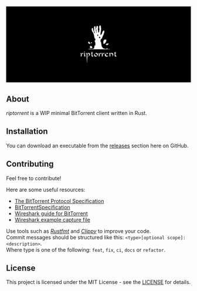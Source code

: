 ![thales](logo/cover.png)

## About
*riptorrent* is a WIP minimal BitTorrent client written in Rust.

## Installation
You can download an executable from the [releases](https://github.com/jonassterud/riptorrent/releases) section here on GitHub.

## Contributing
Feel free to contribute!

Here are some useful resources:

* [The BitTorrent Protocol Specification](https://www.bittorrent.org/beps/bep_0003.html)
* [BitTorrentSpecification](https://wiki.theory.org/BitTorrentSpecification)
* [Wireshark guide for BitTorrent](https://wiki.wireshark.org/BitTorrent)
* [Wireshark example capture file](https://wiki.wireshark.org/uploads/__moin_import__/attachments/SampleCaptures/BITTORRENT.pcap)

Use tools such as *[Rustfmt](https://github.com/rust-lang/rustfmt)* and *[Clippy](https://github.com/rust-lang/rust-clippy)* to improve your code.  
Commit messages should be structured like this: `<type>[optional scope]: <description>`.  
Where type is one of the following: `feat`, `fix`, `ci`, `docs` or `refactor`.

## License
This project is licensed under the MIT License - see the [LICENSE](./LICENSE) for details.